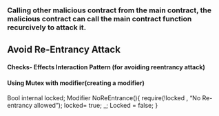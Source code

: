 ### Calling other malicious contract from the main contract, the malicious contract can call the main contract function recurcively to attack it.

## Avoid Re-Entrancy Attack

#### Checks- Effects Interaction Pattern (for avoiding reentrancy attack)
#### Using Mutex with modifier(creating a modifier)

Bool internal locked;
Modifier NoReEntrance(){
require(!locked , “No Re-entrancy allowed”);
locked= true;
_;
Locked = false;
}
